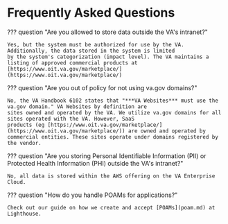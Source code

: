 # Frequently Asked Questions

??? question "Are you allowed to store data outside the VA's intranet?"

    Yes, but the system must be authorized for use by the VA. Additionally, the data stored in the system is limited
    by the system's categorization (impact level). The VA maintains a listing of approved commercial products at
    [https://www.oit.va.gov/marketplace/](https://www.oit.va.gov/marketplace/)

??? question "Are you out of policy for not using va.gov domains?"

    No, the VA Handbook 6102 states that "***VA Websites*** must use the va.gov domain." VA Websites by definition are 
    sites owned and operated by the VA. We utilize va.gov domains for all sites operated with the VA. However, SaaS 
    products (eg [https://www.oit.va.gov/marketplace/](https://www.oit.va.gov/marketplace/)) are owned and operated by 
    commercial entities. These sites operate under domains registered by the vendor.

??? question "Are you storing Personal Identifiable Information (PII) or Protected Health Information (PHI) outside the VA's intranet?"

    No, all data is stored within the AWS offering on the VA Enterprise Cloud.

??? question "How do you handle POAMs for applications?"

    Check out our guide on how we create and accept [POAMs](poam.md) at Lighthouse.

